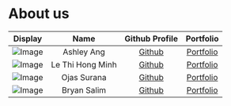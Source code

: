 # About us


Display |       Name       |               Github Profile               | Portfolio 
--------|:----------------:|:------------------------------------------:|:---------:
![Image](https://via.placeholder.com/100.png?text=Photo) |    Ashley Ang    | [Github](https://github.com/ashleyang2001) | [Portfolio](docs/team/ashleyang2001.md)
![Image](https://via.placeholder.com/100.png?text=Photo) | Le Thi Hong Minh | [Github](https://github.com/LeThiHongMinh) | [Portfolio](docs/team/lethihongminh.md)
![Image](https://media.licdn.com/dms/image/v2/D5603AQHQCLMb5J__bg/profile-displayphoto-shrink_400_400/profile-displayphoto-shrink_400_400/0/1701928433892?e=1746662400&v=beta&t=mn9PnAPhr-8KsE-gXDN7wTSjAUei6pvK2u72TKwfKrw) |   Ojas Surana    |  [Github](https://github.com/ojassurana)   | [Portfolio](docs/team/ojassurana.md)
![Image](https://via.placeholder.com/100.png?text=Photo) |   Bryan Salim    |   [Github](https://github.com/gavalion)    | [Portfolio](docs/team/gavalion.md)

